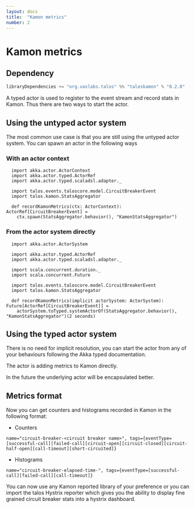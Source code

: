 ```yaml
---
layout: docs
title:  "Kamon metrics"
number: 2
---
```


# Kamon metrics


## Dependency

```scala
libraryDependencies += "org.vaslabs.talos" %% "taloskamon" % "0.2.0"
```

A typed actor is used to register to the event stream and record stats in Kamon. Thus there are 
two ways to start the actor. 

## Using the untyped actor system

The most common use case is that you are still using the untyped actor system. You can spawn 
an actor in the following ways

### With an actor context
```tut:silent
  import akka.actor.ActorContext
  import akka.actor.typed.ActorRef
  import akka.actor.typed.scaladsl.adapter._

  import talos.events.taloscore.model.CircuitBreakerEvent
  import talos.kamon.StatsAggregator
  
  def recordKamonMetrics(ctx: ActorContext): ActorRef[CircuitBreakerEvent] =
    ctx.spawn(StatsAggregator.behavior(), "KamonStatsAggregator")
```

### From the actor system directly

```tut:silent
  import akka.actor.ActorSystem
  
  import akka.actor.typed.ActorRef
  import akka.actor.typed.scaladsl.adapter._
  
  import scala.concurrent.duration._
  import scala.concurrent.Future
  
  import talos.events.taloscore.model.CircuitBreakerEvent
  import talos.kamon.StatsAggregator

  def recordKamonMetrics(implicit actorSystem: ActorSystem): Future[ActorRef[CircuitBreakerEvent]] =
    actorSystem.toTyped.systemActorOf(StatsAggregator.behavior(), "KamonStatsAggregator")(2 seconds)
```

## Using the typed actor system

There is no need for implicit resolution, you can start the actor from any of your behaviours following 
the Akka typed documentation.

The actor is adding metrics to Kamon directly. 

In the future the underlying actor will be encapsulated better.

## Metrics format

Now you can get counters and histograms recorded in Kamon in the following format:
- Counters

`name="circuit-breaker-<circuit breaker name>", tags={eventType=[successful-call][failed-call][circuit-open][circuit-closed][circuit-half-open][call-timeout][short-circuited]}`

- Histograms

`name="circuit-breaker-elapsed-time-", tags={eventType=[successful-call][failed-call][call-timeout]}`

You can now use any Kamon reported library of your preference or you can import the talos Hystrix reporter which gives you the ability to display fine grained circuit breaker stats into a hystrix dashboard.
